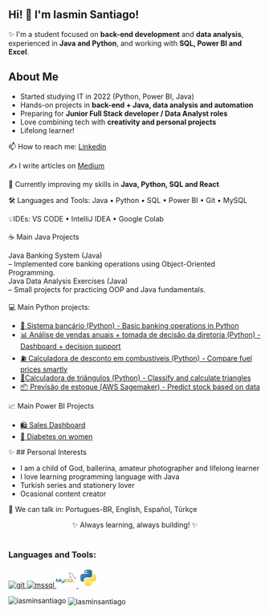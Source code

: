 ## Hi! 👋 I'm Iasmin Santiago!
 ✨ I'm a student focused on **back-end development** and **data analysis**, experienced in **Java and Python**, and working with **SQL, Power BI and Excel**. 

 ## About Me
- Started studying IT in 2022 (Python, Power BI, Java)
- Hands-on projects in **back-end + Java, data analysis and automation**
- Preparing for **Junior Full Stack developer / Data Analyst roles**
- Love combining tech with **creativity and personal projects**
- Lifelong learner!

📫 How to reach me: [Linkedin](linkedin.com/in/iasminsantiago/)
<br>

✍️ I write articles on [Medium](https://medium.com/@iasminsantiago)

🌱  Currently improving my skills in  **Java, Python, SQL and React**

🛠️ Languages and Tools: Java • Python • SQL • Power BI • Git • MySQL 
<br>

💡IDEs: VS CODE • IntelliJ IDEA • Google Colab
<br>
<br>
☕ Main Java Projects

Java Banking System (Java)
<br>
 – Implemented core banking operations using Object-Oriented Programming.
 <br>
 Java Data Analysis Exercises (Java)
 <br>
 – Small projects for practicing OOP and Java fundamentals.
<br>
<br>
💻 Main Python projects:
- [🏦 Sistema bancário (Python) - Basic banking operations in Python](https://github.com/iasminsantiago/sistema_bancario)
- [📊 Análise de vendas anuais + tomada de decisão da diretoria (Python) - Dashboard + decision support](https://github.com/iasminsantiago/analise_vendas_anuais)
- [⛽ Calculadora de desconto em combustíveis (Python) - Compare fuel prices smartly](https://github.com/iasminsantiago/calculadora_desconto_combustivel)
- [🔺Calculadora de triângulos (Python) - Classify and calculate triangles](https://github.com/iasminsantiago/calculadora_triangulo)
- [📦 Previsão de estoque (AWS Sagemaker) - Predict stock based on data](https://github.com/iasminsantiago/lab-aws-sagemaker-canvas-estoque)


📈 Main Power BI Projects
- [🛍️ Sales Dashboard](https://github.com/iasminsantiago/powerbi_reports/tree/sales-powerbi)
- [💙 Diabetes on women](https://github.com/iasminsantiago/powerbi_reports/tree/diabetes_kaggledataset)



✨ ## Personal Interests
- I am a child of God, ballerina, amateur photographer and lifelong learner
- I love learning programming language with Java
- Turkish series and stationery lover 
- Ocasional content creator

📣 We can talk in: Portugues-BR, English, Español, Türkçe


<div align="center"> ✨ Always learning, always building! ✨ </div>
<br>


<h3 align="left">Languages and Tools:</h3>
<p align="left"> <a href="https://git-scm.com/" target="_blank" rel="noreferrer"> <img src="https://www.vectorlogo.zone/logos/git-scm/git-scm-icon.svg" alt="git" width="40" height="40"/> </a> <a href="https://www.microsoft.com/en-us/sql-server" target="_blank" rel="noreferrer"> <img src="https://www.svgrepo.com/show/303229/microsoft-sql-server-logo.svg" alt="mssql" width="40" height="40"/> </a> <a href="https://www.mysql.com/" target="_blank" rel="noreferrer"> <img src="https://raw.githubusercontent.com/devicons/devicon/master/icons/mysql/mysql-original-wordmark.svg" alt="mysql" width="40" height="40"/> </a> <a href="https://www.python.org" target="_blank" rel="noreferrer"> <img src="https://raw.githubusercontent.com/devicons/devicon/master/icons/python/python-original.svg" alt="python" width="40" height="40"/> </a> </p>

<p><img align="left" src="https://github-readme-stats.vercel.app/api/top-langs?username=iasminsantiago&show_icons=true&locale=en&layout=compact" alt="iasminsantiago" /></p>

<p>&nbsp;<img align="center" src="https://github-readme-stats.vercel.app/api?username=iasminsantiago&show_icons=true&locale=en" alt="iasminsantiago" /></p>

<!--
**iasminsantiago/iasminsantiago** is a ✨ _special_ ✨ repository because its `README.md` (this file) appears on your GitHub profile.

Here are some ideas to get you started:

- 🔭 I’m currently working on ...
- 🌱 I’m currently learning ...
- 👯 I’m looking to collaborate on ...
- 🤔 I’m looking for help with ...
- 💬 Ask me about ...
- 📫 How to reach me: ...
- 😄 Pronouns: ...
- ⚡ Fun fact: ...
-->
